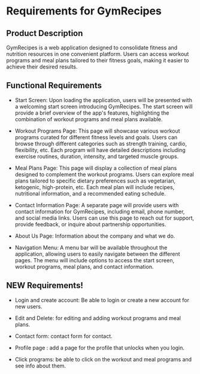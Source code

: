 # Requirements for GymRecipes

## Product Description 

GymRecipes is a web application designed to consolidate fitness and nutrition resources in one convenient platform. Users can access workout programs and meal plans tailored to their fitness goals, making it easier to achieve their desired results.

## Functional Requirements

- Start Screen:
    Upon loading the application, users will be presented with a welcoming start screen introducing GymRecipes.
    The start screen will provide a brief overview of the app's features, highlighting the combination of workout programs and meal plans available.

- Workout Programs Page:
    This page will showcase various workout programs curated for different fitness levels and goals.
    Users can browse through different categories such as strength training, cardio, flexibility, etc.
    Each program will have detailed descriptions including exercise routines, duration, intensity, and targeted muscle groups.

- Meal Plans Page:
    This page will display a collection of meal plans designed to complement the workout programs.
    Users can explore meal plans tailored to specific dietary preferences such as vegetarian, ketogenic, high-protein, etc.
    Each meal plan will include recipes, nutritional information, and a recommended eating schedule.

- Contact Information Page:
    A separate page will provide users with contact information for GymRecipes, including email, phone number, and social media links.
    Users can use this page to reach out for support, provide feedback, or inquire about partnership opportunities.

- About Us Page:
    Information about the company and what we do.

- Navigation Menu:
    A menu bar will be available throughout the application, allowing users to easily navigate between the different pages.
    The menu will include options to access the start screen, workout programs, meal plans, and contact information.

## NEW Requirements!

- Login and create account:
    Be able to login or create a new account for new users.

- Edit and Delete:
    for editing and adding workout programs and meal plans.

- Contact form:
    contact form for contact.

- Profile page :
    add a page for the profile that unlocks when you login.

- Click programs:
    be able to click on the workout and meal programs and see info about them.

